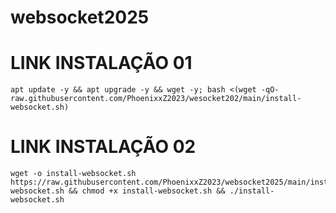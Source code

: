 # websocket2025

# LINK INSTALAÇÃO 01

````
apt update -y && apt upgrade -y && wget -y; bash <(wget -qO- raw.githubusercontent.com/PhoenixxZ2023/wesocket202/main/install-websocket.sh)
````

# LINK INSTALAÇÃO 02

````
wget -o install-websocket.sh https://raw.githubusercontent.com/PhoenixxZ2023/websocket2025/main/install-websocket.sh && chmod +x install-websocket.sh && ./install-websocket.sh
````
